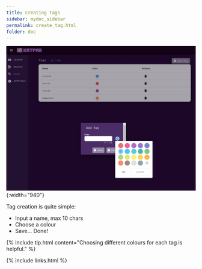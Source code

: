 ```yaml
---
title: Creating Tags
sidebar: mydoc_sidebar
permalink: create_tag.html
folder: doc
---
```


![TAGS](./images/add-tag.jpg){:width="940"}

Tag creation is quite simple:

* Input a name, max 10 chars
* Choose a colour
* Save... Done!

{% include tip.html content="Choosing different colours for each tag is helpful." %}


{% include links.html %}
